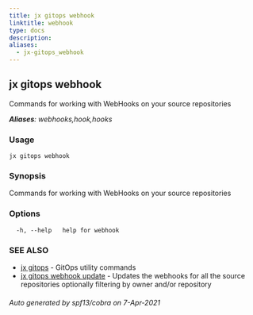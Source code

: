 ```yaml
---
title: jx gitops webhook
linktitle: webhook
type: docs
description: 
aliases:
  - jx-gitops_webhook
---
```


## jx gitops webhook

Commands for working with WebHooks on your source repositories

***Aliases**: webhooks,hook,hooks*

### Usage

```
jx gitops webhook
```

### Synopsis

Commands for working with WebHooks on your source repositories

### Options

```
  -h, --help   help for webhook
```

### SEE ALSO

* [jx gitops](..)	 - GitOps utility commands
* [jx gitops webhook update](jx-gitops_webhook_update)	 - Updates the webhooks for all the source repositories optionally filtering by owner and/or repository

###### Auto generated by spf13/cobra on 7-Apr-2021
